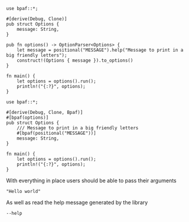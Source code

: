 ```rust,id:1,fold:Combinatoric API example (click to expand)
use bpaf::*;

#[derive(Debug, Clone)]
pub struct Options {
    message: String,
}

pub fn options() -> OptionParser<Options> {
    let message = positional("MESSAGE").help("Message to print in a big friendly letters");
    construct!(Options { message }).to_options()
}

fn main() {
    let options = options().run();
    println!("{:?}", options);
}
```

```rust,id:2,fold:Derive API example (click to expand)
use bpaf::*;

#[derive(Debug, Clone, Bpaf)]
#[bpaf(options)]
pub struct Options {
    /// Message to print in a big friendly letters
    #[bpaf(positional("MESSAGE"))]
    message: String,
}

fn main() {
    let options = options().run();
    println!("{:?}", options);
}
```

With everything in place users should be able to pass their arguments

```run,id:1,id:2
"Hello world"
```

As well as read the help message generated by the library

```run,id:1,id:2
--help
```
